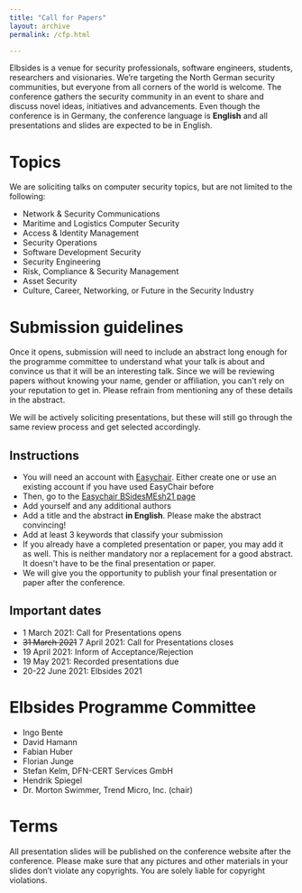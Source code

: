 ```yaml
---
title: "Call for Papers"
layout: archive
permalink: /cfp.html

---
```


Elbsides is a venue for security professionals, software engineers, students, researchers and visionaries. We’re targeting the North German security communities, but everyone from all corners of the world is welcome. The conference gathers the security community in an event to share and discuss novel ideas, initiatives and advancements. Even though the conference is in Germany, the conference language is **English** and all presentations and slides are expected to be in English.

# Topics #

We are soliciting talks on computer security topics, but are not limited to the following:

* Network & Security Communications
* Maritime and Logistics Computer Security
* Access & Identity Management
* Security Operations
* Software Development Security
* Security Engineering
* Risk, Compliance & Security Management
* Asset Security
* Culture, Career, Networking, or Future in the Security Industry

# Submission guidelines #

Once it opens, submission will need to include an abstract long enough for the programme committee to understand what your talk is about and convince us that it will be an interesting talk. Since we will be reviewing papers without knowing your name, gender or affiliation, you can't rely on your reputation to get in. Please refrain from mentioning any of these details in the abstract.

We will be actively soliciting presentations, but these will still go through the same review process and get selected accordingly.

## Instructions ##

* You will need an account with [Easychair](https://easychair.org). Either create one or use an existing account if you have used EasyChair before
* Then, go to the [Easychair BSidesMEsh21 page](https://easychair.org/conferences/?conf=bsidesmesh21)
* Add yourself and any additional authors
* Add a title and the abstract **in English**. Please make the abstract convincing!
* Add at least 3 keywords that classify your submission
* If you already have a completed presentation or paper, you may add it as well. This is neither mandatory nor a replacement for a good abstract. It doesn't have to be the final presentation or paper.
* We will give you the opportunity to publish your final presentation or paper after the conference.

## Important dates ##

* 1 March 2021: Call for Presentations opens
* ~~31 March 2021~~ 7 April 2021: Call for Presentations closes
* 19 April 2021: Inform of Acceptance/Rejection
* 19 May 2021: Recorded presentations due
* 20-22 June 2021: Elbsides 2021

# Elbsides Programme Committee #

* Ingo Bente
* David Hamann
* Fabian Huber
* Florian Junge
* Stefan Kelm,  DFN-CERT Services GmbH
* Hendrik Spiegel
* Dr. Morton Swimmer, Trend Micro, Inc. (chair)

# Terms #

All presentation slides will be published on the conference website after the conference. Please make sure that any pictures and other materials in your slides don’t violate any copyrights. You are solely liable for copyright violations.
